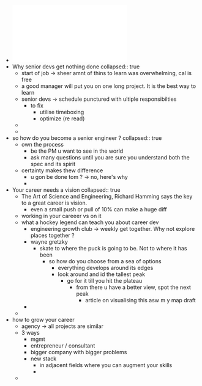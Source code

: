 - ![Senior Engineer Mindset (Swizec Teller) (z-lib.org).pdf](../assets/Senior_Engineer_Mindset_(Swizec_Teller)_(z-lib.org)_1651215668877_0.pdf)
- Why senior devs get nothing done
  collapsed:: true
	- start of job -> sheer amnt of thins to learn was overwhelming, cal is free
	- a good manager will put you on one long project. It is the best way to learn
	- senior devs -> schedule punctured with ultiple responsibilties
		- to fix
			- utilise timeboxing
			- optimize (re read)
	-
	-
- so how do you become a senior engineer ?
  collapsed:: true
	- own the process
		- be the PM u want to see in the world
		- ask many questions until you are sure you understand both the spec and its spirit
	- certainty makes thew difference
		- u gon be done tom ? -> no, here's why
		-
- Your career needs a vision
  collapsed:: true
	- The Art of Science and Engineering, Richard Hamming says the key to a great career is vision.
		- even a small push or pull of 10% can make a huge diff
	- working in your careeer vs on it
	- what a hockey legend can teach you about career dev
		- engineering growth club -> weekly get together. Why not explore places together ?
		- wayne gretzky
			- skate to where the puck is going to be. Not to where it has been
				- so how do you choose from a sea of options
					- everything develops around its edges
					- look around and id the tallest peak
						- go for it till you hit the plateau
							- from there u have a better view, spot the next peak
								- article on visualising this asw m y map draft
		-
	-
- how to grow your career
	- agency -> all projects are similar
	- 3 ways
		- mgmt
		- entrepreneur / consultant
		- bigger company with bigger problems
		- new stack
			- in adjacent fields where you can augment your skills
			-
	-